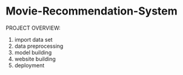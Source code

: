 # Movie-Recommendation-System
PROJECT OVERVIEW:
1. import data set
2. data preprocessing
3. model building
4. website building
5. deployment
